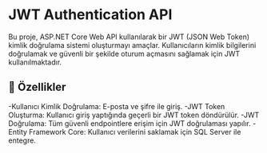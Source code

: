 # JWT Authentication API
Bu proje, ASP.NET Core Web API kullanılarak bir JWT (JSON Web Token) kimlik doğrulama sistemi oluşturmayı amaçlar. Kullanıcıların kimlik bilgilerini doğrulamak ve güvenli bir şekilde oturum açmasını sağlamak için JWT kullanılmaktadır.

## 🚀 Özellikler
-Kullanıcı Kimlik Doğrulama: E-posta ve şifre ile giriş.
-JWT Token Oluşturma: Kullanıcı giriş yaptığında geçerli bir JWT token döndürülür.
-JWT Doğrulama: Tüm güvenli endpointlere erişim için JWT doğrulaması yapılır.
-Entity Framework Core: Kullanıcı verilerini saklamak için SQL Server ile entegre.
